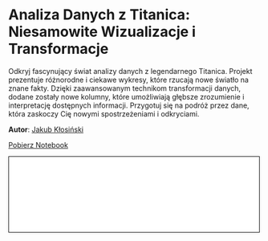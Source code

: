 
# Analiza Danych z Titanica: Niesamowite Wizualizacje i Transformacje

Odkryj fascynujący świat analizy danych z legendarnego Titanica. Projekt prezentuje różnorodne i ciekawe wykresy, które rzucają nowe światło na znane fakty. Dzięki zaawansowanym technikom transformacji danych, dodane zostały nowe kolumny, które umożliwiają głębsze zrozumienie i interpretację dostępnych informacji. Przygotuj się na podróż przez dane, która zaskoczy Cię nowymi spostrzeżeniami i odkryciami.

**Autor**: [Jakub Kłosiński](/od-zera-do-ai-portfolio/uczestnicy/jakub_klosinski)

<a href="Jakub71K.ipynb" class="md-button md-button--primary">Pobierz Notebook</a>

<iframe
    id="content"
    src="titanic.html"
    width="99%"
    style="border:1px solid black;overflow:hidden;"
></iframe>
<script>
function resizeIframeToFitContent(iframe) {
    iframe.style.height = (iframe.contentWindow.document.documentElement.scrollHeight + 50) + "px";
    iframe.contentDocument.body.style["overflow"] = 'hidden';
}
window.addEventListener('load', function() {
    var iframe = document.getElementById('content');
    resizeIframeToFitContent(iframe);
});
window.addEventListener('resize', function() {
    var iframe = document.getElementById('content');
    resizeIframeToFitContent(iframe);
});
</script>
